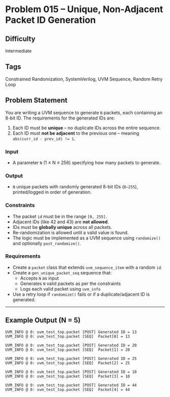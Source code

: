 # Problem 015 – Unique, Non-Adjacent Packet ID Generation

## Difficulty
Intermediate

## Tags
Constrained Randomization, SystemVerilog, UVM Sequence, Random Retry Loop

## Problem Statement

You are writing a UVM sequence to generate `N` packets, each containing an 8-bit ID. The requirements for the generated IDs are:

1. Each ID must be **unique** – no duplicate IDs across the entire sequence.
2. Each ID must **not be adjacent** to the previous one – meaning `abs(curr_id - prev_id) != 1`.

### Input
- A parameter `N` (1 ≤ N ≤ 256) specifying how many packets to generate.

### Output
- `N` unique packets with randomly generated 8-bit IDs (`0–255`), printed/logged in order of generation.

### Constraints
- The packet `id` must be in the range `[0, 255]`.
- Adjacent IDs (like 42 and 43) are **not allowed**.
- IDs must be **globally unique** across all packets.
- Re-randomization is allowed until a valid value is found.
- The logic must be implemented as a UVM sequence using `randomize()` and optionally `post_randomize()`.

### Requirements
- Create a `packet` class that extends `uvm_sequence_item` with a random `id`.
- Create a `gen_unique_packet_seq` sequence that:
  - Accepts `N` as input
  - Generates `N` valid packets as per the constraints
  - Logs each valid packet using `uvm_info`
- Use a retry loop if `randomize()` fails or if a duplicate/adjacent ID is generated.

---

## Example Output (N = 5)

```log
UVM_INFO @ 0: uvm_test_top.packet [POST] Generated ID = 13
UVM_INFO @ 0: uvm_test_top.packet [SEQ]  Packet[0] = 13

UVM_INFO @ 0: uvm_test_top.packet [POST] Generated ID = 20
UVM_INFO @ 0: uvm_test_top.packet [SEQ]  Packet[1] = 20

UVM_INFO @ 0: uvm_test_top.packet [POST] Generated ID = 25
UVM_INFO @ 0: uvm_test_top.packet [SEQ]  Packet[2] = 25

UVM_INFO @ 0: uvm_test_top.packet [POST] Generated ID = 10
UVM_INFO @ 0: uvm_test_top.packet [SEQ]  Packet[3] = 10

UVM_INFO @ 0: uvm_test_top.packet [POST] Generated ID = 44
UVM_INFO @ 0: uvm_test_top.packet [SEQ]  Packet[4] = 44